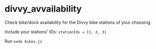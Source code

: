 divvy_avvailability
===================

Check bike/dock availability for the Divvy bike stations of your choosing.

Include your stations' IDs: `stationIds = [1, 2, 3]`

Run `node bikes.js`
